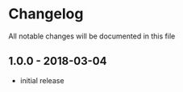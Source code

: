 # Changelog

All notable changes will be documented in this file

## 1.0.0 - 2018-03-04

- initial release
